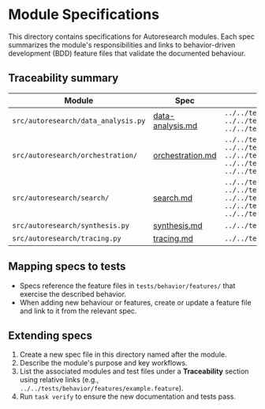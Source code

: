 # Module Specifications

This directory contains specifications for Autoresearch modules.
Each spec summarizes the module's responsibilities and links to
behavior-driven development (BDD) feature files that validate the
documented behaviour.

## Traceability summary

| Module | Spec | Tests |
| --- | --- | --- |
| `src/autoresearch/data_analysis.py` | [data-analysis.md](data-analysis.md) | `../../tests/unit/test_data_analysis.py`<br>`../../tests/unit/test_kuzu_polars.py`<br>`../../tests/behavior/features/data_analysis.feature` |
| `src/autoresearch/orchestration/` | [orchestration.md](orchestration.md) | `../../tests/behavior/features/orchestration_system.feature`<br>`../../tests/behavior/features/agent_orchestration.feature`<br>`../../tests/behavior/features/orchestrator_agents_integration.feature`<br>`../../tests/behavior/features/orchestrator_agents_integration_extended.feature`<br>`../../tests/behavior/features/parallel_query_execution.feature` |
| `src/autoresearch/search/` | [search.md](search.md) | `../../tests/behavior/features/search_cli.feature`<br>`../../tests/behavior/features/hybrid_search.feature`<br>`../../tests/behavior/features/storage_search_integration.feature`<br>`../../tests/behavior/features/local_sources.feature`<br>`../../tests/behavior/features/vector_search_performance.feature` |
| `src/autoresearch/synthesis.py` | [synthesis.md](synthesis.md) | `../../tests/behavior/features/synthesis.feature` |
| `src/autoresearch/tracing.py` | [tracing.md](tracing.md) | `../../tests/behavior/features/tracing.feature` |

## Mapping specs to tests

- Specs reference the feature files in `tests/behavior/features/` that
  exercise the described behavior.
- When adding new behaviour or features, create or update a feature file
  and link to it from the relevant spec.

## Extending specs

1. Create a new spec file in this directory named after the module.
2. Describe the module's purpose and key workflows.
3. List the associated modules and test files under a **Traceability**
   section using relative links (e.g.,
   `../../tests/behavior/features/example.feature`).
4. Run `task verify` to ensure the new documentation and tests pass.
